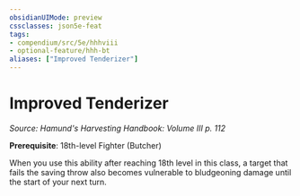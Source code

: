 ```yaml
---
obsidianUIMode: preview
cssclasses: json5e-feat
tags:
- compendium/src/5e/hhhviii
- optional-feature/hhh-bt
aliases: ["Improved Tenderizer"]
---
```

# Improved Tenderizer
*Source: Hamund's Harvesting Handbook: Volume III p. 112*  

**Prerequisite**: 18th-level Fighter (Butcher)

When you use this ability after reaching 18th level in this class, a target that fails the saving throw also becomes vulnerable to bludgeoning damage until the start of your next turn.